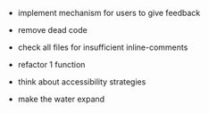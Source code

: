 
- implement mechanism for users to give feedback
- remove dead code
- check all files for insufficient inline-comments
- refactor 1 function
- think about accessibility strategies

- make the water expand 
